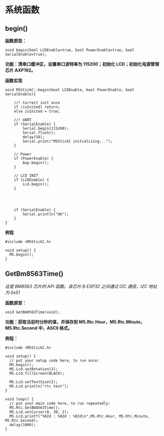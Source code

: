 # 系统函数

##  begin()

**函数原型：**

`void begin(bool LCDEnable=true, bool PowerEnable=true, bool SerialEnable=true);`

<!-- `fillScreen(color)` # for micropython -->

**功能：清串口缓冲区，设置串口波特率为 115200；初始化 LCD；初始化电源管理芯片 AXP192。**

**函数实现**

```clike
void M5StickC::begin(bool LCDEnable, bool PowerEnable, bool SerialEnable){

	//! Correct init once
	if (isInited) return;
	else isInited = true;

	//! UART
	if (SerialEnable) {
		Serial.begin(115200);
		Serial.flush();
		delay(50);
		Serial.print("M5StickC initializing...");
	}

    // Power
	if (PowerEnable) {
		Axp.begin();
	}

	// LCD INIT
	if (LCDEnable) {
		Lcd.begin();
	}




	if (SerialEnable) {
		Serial.println("OK");
	}
}
```

**例程**

```clike
#include <M5StickC.h>

void setup() {
  M5.begin();
}
```

## GetBm8563Time()

*这是 BM8563 芯片的 API 函数。该芯片与 ESP32 之间通过 I2C 通信，I2C 地址为 0x51*

**函数原型：**

`void GetBm8563Time(void);`

**功能：获取当前时分秒的值，并保存到 M5.Rtc.Hour，M5.Rtc.Minute，M5.Rtc.Second 中，ASCII 格式。**

**例程：**
```clike
#include <M5StickC.h>

void setup() {
  // put your setup code here, to run once:
  M5.begin();
  M5.Lcd.setRotation(3);
  M5.Lcd.fillScreen(BLACK);

  M5.Lcd.setTextSize(2);
  M5.Lcd.println("rtc test");
}

void loop() {
  // put your main code here, to run repeatedly:
  M5.Rtc.GetBm8563Time();
  M5.Lcd.setCursor(0, 30, 2);
  M5.Lcd.printf("%02d : %02d : %02d\n",M5.Rtc.Hour, M5.Rtc.Minute, M5.Rtc.Second);
  delay(1000);
}
```